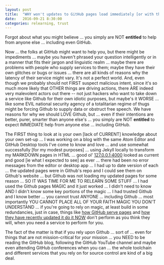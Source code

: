 ```yaml
---
layout: post
title:  "WHY won't updates to GitHub pages load immediately [or with the same latency]?"
date:   2016-09-21 8:30:00
categories: relearning, trust
---
```

Forgot about what you might believe ... you simply are NOT **entitled** to help from anyone else ... including even GitHub.

Now ... the folks at GitHub might want to help you, but there might be impediments ... maybe you haven't phrased your question intelligently or in a manner that fits their jargon and linguistic realm ... maybe there are problems with people who supply services to them; maybe they have their own glitches or bugs or issues ... there are all kinds of reasons why the latency of their service might vary.  It's not a perfect world.  And, even though we probably should not FIRST suspect malicious intent, since it's so much more likely that OTHER things are driving actions, there ARE indeed very malevolent actors out there -- not just hackers who want to take down a service like Github for their own idiotic purposes, but maybe's it WORSE ... like some EVIL national security agency of a totalitarian regime of thugs might be forcing Github to supply data or obstruct free speech.  We have reasons for why we should LOVE Github, but ... even if their intentions are better, purer, smarter than anyone else's ... you simply are NOT **entitled** to expect IMMEDIATE help from anyone else ... including GitHub.

The FIRST thing to look at is your own [lack of CURRENT] knowledge about your own set-up ... I was working on a blog with the same Atom Editor and GitHub Desktop tools I've come to know and love ... and use somewhat successfully [for my modest purposes] ... using Jekyll locally to transform my MARKDOWN pages in HTML ... good ol' [127.0.0.1:4000](http://127.0.0.1:4000) looked as current and good [ie what I expected to see] as ever ... there had been no error messages from the editor or desktop app ... I had up to date version of each ... the updated pages were in Github's repo and I could see them on Github's website ... but Github was not loading my updated pages for some reason ... SO IT WAS TIME FOR ME TO RELEARN SOME STUFF ... I had used the Github pages MAGIC and it just worked ... I didn't need to know AND I didn't know some key portions of the magic ... I had trusted Github and I know better ... you cannot trust ANYONE ... including Github ... most importantly YOU CANNOT PLACE ALL OF YOUR FAITH MAGIC YOU DON'T UNDERSTAND ... if you're going to rely on magic, at least build in some redundancies, just in case, things like [how GitHub serve pages](https://help.github.com/articles/configuring-a-publishing-source-for-github-pages/) and [how they have recently updated it do it NOW](https://github.com/blog/2228-simpler-github-pages-publishing) don't perform as you think they will, when you need a service to perform for you.

The fact of the matter is that if you rely upon Github ... sort of ... even for things that are not mission-critical for *your* mission ... you NEED to be reading the GitHub blog, following the GitHub YouTube channel and maybe even attending GitHub conferences when you can ... the whole toolchain and different services that you rely on for source control are kind of a big deal.
